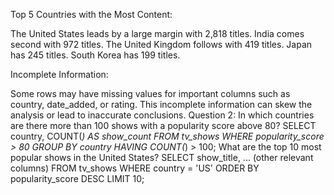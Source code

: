 Top 5 Countries with the Most Content:

The United States leads by a large margin with 2,818 titles.
India comes second with 972 titles.
The United Kingdom follows with 419 titles.
Japan has 245 titles.
South Korea has 199 titles.

Incomplete Information:

Some rows may have missing values for important columns such as country, date_added, or rating. This incomplete information can skew the analysis or lead to inaccurate conclusions.
Question 2: In which countries are there more than 100 shows with a popularity score above 80?
SELECT country, COUNT(*) AS show_count
FROM tv_shows
WHERE popularity_score > 80
GROUP BY country
HAVING COUNT(*) > 100;
 What are the top 10 most popular shows in the United States?
SELECT show_title, ... (other relevant columns)
FROM tv_shows
WHERE country = 'US'
ORDER BY popularity_score DESC
LIMIT 10;
